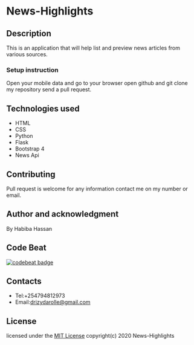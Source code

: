 # News-Highlights
## Description
This is an application that will help list and preview news articles from various sources.
### Setup instruction
Open your mobile data and go to your browser open github and git clone my repository send a pull request. 
 ## Technologies used
* HTML
* CSS
* Python
* Flask
* Bootstrap 4
* News Api
## Contributing
Pull request is welcome for any information contact me on my number or email.
## Author and acknowledgment
By Habiba Hassan
## Code Beat
[![codebeat badge](https://codebeat.co/badges/c7e25312-1388-41b9-aeb2-009d873c4756)](https://codebeat.co/projects/github-com-habibahassan-news-highlight-master)
## Contacts
* Tel:+254794812973
* Email:drizydarolle@gmail.com
## License
licensed under the [MIT License](license)
 copyright(c) 2020 News-Highlights

